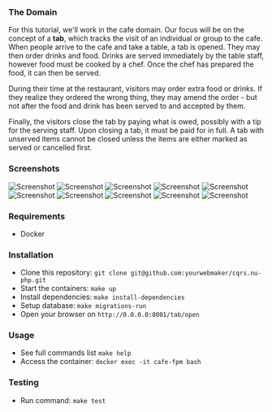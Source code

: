 ### The Domain
For this tutorial, we'll work in the cafe domain. Our focus will be on the concept of a **tab**, which tracks the visit 
of an individual or group to the cafe. When people arrive to the cafe and take a table, a tab is opened. They may then 
order drinks and food. Drinks are served immediately by the table staff, however food must be cooked by a chef. 
Once the chef has prepared the food, it can then be served.

During their time at the restaurant, visitors may order extra food or drinks. 
If they realize they ordered the wrong thing, they may amend the order - but not after the food and drink has been 
served to and accepted by them.

Finally, the visitors close the tab by paying what is owed, possibly with a tip for the serving staff. 
Upon closing a tab, it must be paid for in full. A tab with unserved items cannot be closed unless the items are either 
marked as served or cancelled first.

### Screenshots
![Screenshot](screenshots/1-home.png)
![Screenshot](screenshots/2-opening-tab.png)
![Screenshot](screenshots/3-ordering.png)
![Screenshot](screenshots/4-tab-status.png)
![Screenshot](screenshots/5-chef-todo.png)
![Screenshot](screenshots/5-chef-todo.png)
![Screenshot](screenshots/7-home-some-opened.png)
![Screenshot](screenshots/8-status-2.png)
![Screenshot](screenshots/9-cant-close-tab.png)
![Screenshot](screenshots/10-closing-tab.png)

### Requirements
- Docker 

### Installation
- Clone this repository: `git clone git@github.com:yourwebmaker/cqrs.nu-php.git`
- Start the containers: `make up`
- Install dependencies: `make install-dependencies`
- Setup database: `make migrations-run`
- Open your browser on `http://0.0.0.0:8001/tab/open`

### Usage
- See full commands list `make help`
- Access the container: `docker exec -it cafe-fpm bash`

### Testing
- Run command: `make test`
